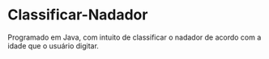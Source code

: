 # Classificar-Nadador
Programado em Java, com intuito de classificar o nadador de acordo com a idade que o usuário digitar.
